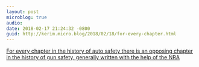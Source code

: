 ```yaml
---
layout: post
microblog: true
audio: 
date: 2018-02-17 21:24:32 -0800
guid: http://kerim.micro.blog/2018/02/18/for-every-chapter.html
---
```

[For every chapter in the history of auto safety there is an opposing chapter in the history of gun safety, generally written with the help of the NRA](https://99percentinvisible.org/episode/nut-behind-wheel/)
